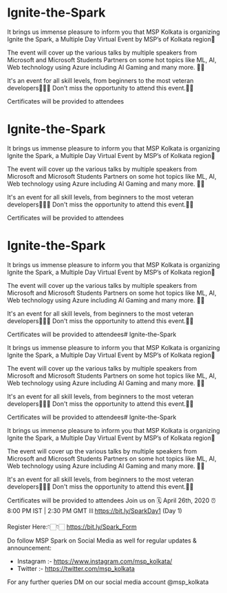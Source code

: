 # Ignite-the-Spark

It brings us immense pleasure to inform you that MSP Kolkata is organizing Ignite the Spark, a Multiple Day Virtual Event by MSP’s of Kolkata region🎉

The event will cover up the various talks by multiple speakers from Microsoft and Microsoft Students Partners on some hot topics like ML, AI, Web technology using Azure including AI Gaming and many more. 🙌🏻

It's an event for all skill levels, from beginners to the most veteran developers👨🏻‍💻
Don't miss the opportunity to attend this event.☝🏻

Certificates will be provided to attendees

# Ignite-the-Spark

It brings us immense pleasure to inform you that MSP Kolkata is organizing Ignite the Spark, a Multiple Day Virtual Event by MSP’s of Kolkata region🎉

The event will cover up the various talks by multiple speakers from Microsoft and Microsoft Students Partners on some hot topics like ML, AI, Web technology using Azure including AI Gaming and many more. 🙌🏻

It's an event for all skill levels, from beginners to the most veteran developers👨🏻‍💻
Don't miss the opportunity to attend this event.☝🏻

Certificates will be provided to attendees
# Ignite-the-Spark

It brings us immense pleasure to inform you that MSP Kolkata is organizing Ignite the Spark, a Multiple Day Virtual Event by MSP’s of Kolkata region🎉

The event will cover up the various talks by multiple speakers from Microsoft and Microsoft Students Partners on some hot topics like ML, AI, Web technology using Azure including AI Gaming and many more. 🙌🏻

It's an event for all skill levels, from beginners to the most veteran developers👨🏻‍💻
Don't miss the opportunity to attend this event.☝🏻

Certificates will be provided to attendees# Ignite-the-Spark

It brings us immense pleasure to inform you that MSP Kolkata is organizing Ignite the Spark, a Multiple Day Virtual Event by MSP’s of Kolkata region🎉

The event will cover up the various talks by multiple speakers from Microsoft and Microsoft Students Partners on some hot topics like ML, AI, Web technology using Azure including AI Gaming and many more. 🙌🏻

It's an event for all skill levels, from beginners to the most veteran developers👨🏻‍💻
Don't miss the opportunity to attend this event.☝🏻

Certificates will be provided to attendees# Ignite-the-Spark

It brings us immense pleasure to inform you that MSP Kolkata is organizing Ignite the Spark, a Multiple Day Virtual Event by MSP’s of Kolkata region🎉

The event will cover up the various talks by multiple speakers from Microsoft and Microsoft Students Partners on some hot topics like ML, AI, Web technology using Azure including AI Gaming and many more. 🙌🏻

It's an event for all skill levels, from beginners to the most veteran developers👨🏻‍💻
Don't miss the opportunity to attend this event.☝🏻

Certificates will be provided to attendees
Join us on
🗓️ April 26th, 2020
⏰ 8:00 PM IST  |  2:30 PM GMT
⛓️ https://bit.ly/SparkDay1 (Day 1)

Register Here:👇🏻👇🏻
 https://bit.ly/Spark_Form

Do follow MSP Spark on Social Media as well for regular updates & announcement:
- Instagram :- https://www.instagram.com/msp_kolkata/
- Twitter :- https://twitter.com/msp_kolkata

For any further queries DM on our social media account @msp_kolkata
